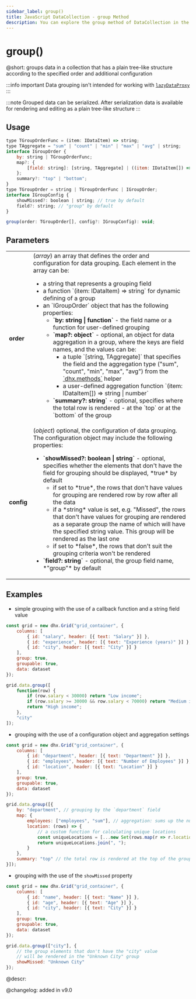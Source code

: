 ```yaml
---
sidebar_label: group()
title: JavaScript DataCollection - group Method 
description: You can explore the group method of DataCollection in the documentation of the DHTMLX JavaScript UI library. Browse developer guides and API reference, try out code examples and live demos, and download a free 30-day evaluation version of DHTMLX Suite.
---
```


# group()

@short: groups data in a collection that has a plain tree-like structure according to the specified order and additional configuration

:::info important
Data grouping isn't intended for working with [`lazyDataProxy`](helpers.md/lazydataproxy/)
:::

:::note
Grouped data can be serialized. After serialization data is available for rendering and editing as a plain tree-like structure
:::

## Usage

~~~jsx {16}
type TGroupOrderFunc = (item: IDataItem) => string;
type TAggregate = "sum" | "count" | "min" | "max" | "avg" | string;
interface IGroupOrder {
    by: string | TGroupOrderFunc;
    map?: {
        [field: string]: [string, TAggregate] | ((item: IDataItem[]) => string | number)
    };
    summary?: "top" | "bottom";
}
type TGroupOrder = string | TGroupOrderFunc | IGroupOrder;
interface IGroupConfig {
    showMissed?: boolean | string; // true by default
    field?: string; // "group" by default
}

group(order: TGroupOrder[], config?: IGroupConfig): void;
~~~

## Parameters

<table>
    <tbody>
        <tr>
            <td><b>order</b></td>
            <td> (<i>array</i>) an array that defines the order and configuration for data grouping. Each element in the array can be:<ul><li>a string that represents a grouping field</li><li>a function `(item: IDataItem) => string` for dynamic defining of a group</li><li>an `IGroupOrder` object that has the following properties:<ul><li><b>`by: string | function`</b> - the field name or a function for user-defined grouping</li><li><b>`map?: object`</b> - optional, an object for data aggregation in a group, where the keys are field names, and the values can be:
            <ul><li>a tuple `[string, TAggregate]` that specifies the field and the aggregation type ("sum", "count", "min", "max", "avg") from the <a href="../../../helpers/data_calculation_functions/">`dhx.methods`</a> helper</li><li> a user-defined aggregation function `(item: IDataItem[]) => string | number`</li></ul></li><li><b>`summary?: string`</b> - optional, specifies where the total row is rendered - at the `top` or at the `bottom` of the group </li></ul></li></ul></td>
        </tr>
        <tr>
            <td><b>config</b></td>
            <td>(<i>object</i>) optional, the configuration of data grouping. The configuration object may include the following properties:<ul><li><b>`showMissed?: boolean | string`</b> - optional, specifies whether the elements that don't have the field for grouping should be displayed, *true* by default<ul><li>if set to *true*, the rows that don't have values for grouping are rendered row by row after all the data</li><li>if a *string* value is set, e.g. "Missed", the rows that don't have values for grouping are rendered as a separate group the name of which will have the specified string value. This group will be rendered as the last one</li><li>if set to *false*, the rows that don't suit the grouping criteria won't be rendered</li></ul></li><li><b>`field?: string`</b> - optional, the group field name, *"group"* by default</li></ul></td>
        </tr>
    </tbody>
</table>

## Examples

- simple grouping with the use of a callback function and a string field value

~~~jsx {12-19}
const grid = new dhx.Grid("grid_container", {
    columns: [
        { id: "salary", header: [{ text: "Salary" }] },
        { id: "experience", header: [{ text: "Experience (years)" }] },
        { id: "city", header: [{ text: "City" }] }
    ],
    group: true,
    groupable: true,
    data: dataset
});

grid.data.group([
    function(row) {
        if (row.salary < 30000) return "Low income";
        if (row.salary >= 30000 && row.salary < 70000) return "Medium income";
        return "High income";
    },
    "city"
]);
~~~

- grouping with the use of a configuration object and aggregation settings

~~~jsx {12-23}
const grid = new dhx.Grid("grid_container", {
    columns: [
        { id: "department", header: [{ text: "Department" }] },
        { id: "employees", header: [{ text: "Number of Employees" }] },
        { id: "location", header: [{ text: "Location" }] }
    ],
    group: true,
    groupable: true,
    data: dataset
});

grid.data.group([{
    by: "department", // grouping by the `department` field
    map: {
        employees: ["employees", "sum"], // aggregation: sums up the number of employees
        location: (rows) => {
            // a custom function for calculating unique locations
            const uniqueLocations = [...new Set(rows.map(r => r.location))];
            return uniqueLocations.join(", ");
        }
    },
    summary: "top" // the total row is rendered at the top of the group
}]);
~~~

- grouping with the use of the `showMissed` property

~~~jsx {12-16}
const grid = new dhx.Grid("grid_container", {
    columns: [
        { id: "name", header: [{ text: "Name" }] },
        { id: "age", header: [{ text: "Age" }] },
        { id: "city", header: [{ text: "City" }] }
    ],
    group: true,
    groupable: true,
    data: dataset
});

grid.data.group(["city"], {
    // the group elements that don't have the "city" value
    // will be rendered in the "Unknown City" group
    showMissed: "Unknown City" 
});
~~~

@descr:

@changelog: added in v9.0